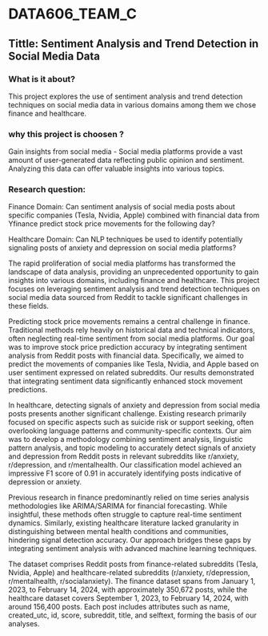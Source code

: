 # DATA606_TEAM_C
## Tittle: Sentiment Analysis and Trend Detection in Social Media Data


### What is it about? ​

This project explores the use of sentiment analysis and trend detection techniques on social media data in various domains among them we chose finance and healthcare.

### why this project is choosen ?

Gain insights from social media - Social media platforms provide a vast amount of user-generated data reflecting public opinion and sentiment. Analyzing this data can offer valuable insights into various topics.​

### Research question: ​

Finance Domain: Can sentiment analysis of social media posts about specific companies (Tesla, Nvidia, Apple) combined with financial data from Yfinance predict stock price movements for the following day?​

Healthcare Domain: Can NLP techniques be used to identify potentially signaling posts of anxiety and depression on social media platforms?​

The rapid proliferation of social media platforms has transformed the landscape of data analysis, providing an unprecedented opportunity to gain insights into various domains, including finance and healthcare. This project focuses on leveraging sentiment analysis and trend detection techniques on social media data sourced from Reddit to tackle significant challenges in these fields.

Predicting stock price movements remains a central challenge in finance. Traditional methods rely heavily on historical data and technical indicators, often neglecting real-time sentiment from social media platforms. Our goal was to improve stock price prediction accuracy by integrating sentiment analysis from Reddit posts with financial data. Specifically, we aimed to predict the movements of companies like Tesla, Nvidia, and Apple based on user sentiment expressed on related subreddits. Our results demonstrated that integrating sentiment data significantly enhanced stock movement predictions.

In healthcare, detecting signals of anxiety and depression from social media posts presents another significant challenge. Existing research primarily focused on specific aspects such as suicide risk or support seeking, often overlooking language patterns and community-specific contexts. Our aim was to develop a methodology combining sentiment analysis, linguistic pattern analysis, and topic modeling to accurately detect signals of anxiety and depression from Reddit posts in relevant subreddits like r/anxiety, r/depression, and r/mentalhealth. Our classification model achieved an impressive F1 score of 0.91 in accurately identifying posts indicative of depression or anxiety.

Previous research in finance predominantly relied on time series analysis methodologies like ARIMA/SARIMA for financial forecasting. While insightful, these methods often struggle to capture real-time sentiment dynamics. Similarly, existing healthcare literature lacked granularity in distinguishing between mental health conditions and communities, hindering signal detection accuracy. Our approach bridges these gaps by integrating sentiment analysis with advanced machine learning techniques.

The dataset comprises Reddit posts from finance-related subreddits (Tesla, Nvidia, Apple) and healthcare-related subreddits (r/anxiety, r/depression, r/mentalhealth, r/socialanxiety). The finance dataset spans from January 1, 2023, to February 14, 2024, with approximately 350,672 posts, while the healthcare dataset covers September 1, 2023, to February 14, 2024, with around 156,400 posts. Each post includes attributes such as name, created_utc, id, score, subreddit, title, and selftext, forming the basis of our analyses.
